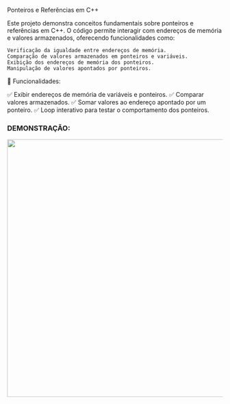 Ponteiros e Referências em C++

Este projeto demonstra conceitos fundamentais sobre ponteiros e referências em C++. O código permite interagir com endereços de memória e valores armazenados, oferecendo funcionalidades como:

    Verificação da igualdade entre endereços de memória.
    Comparação de valores armazenados em ponteiros e variáveis.
    Exibição dos endereços de memória dos ponteiros.
    Manipulação de valores apontados por ponteiros.

📌 Funcionalidades:

✅ Exibir endereços de memória de variáveis e ponteiros.
✅ Comparar valores armazenados.
✅ Somar valores ao endereço apontado por um ponteiro.
✅ Loop interativo para testar o comportamento dos ponteiros.

<h3>DEMONSTRAÇÃO:</h3>
<img src="https://github.com/user-attachments/assets/c54b1652-6fa9-4b39-8db6-9a9eebde857c" width="600" />
